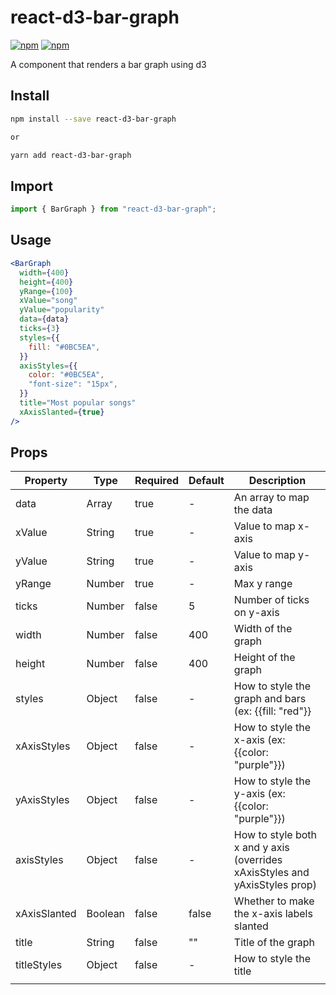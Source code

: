 # react-d3-bar-graph 
[![npm](https://img.shields.io/npm/v/react-d3-bar-graph.svg?color=blue&logo=npm)](https://www.npmjs.com/package/react-d3-bar-graph) [![npm](https://img.shields.io/npm/dt/react-d3-bar-graph.svg?color=blue&logo=npm)](https://www.npmjs.com/package/react-d3-bar-graph) 

A component that renders a bar graph using d3

## Install

```bash
npm install --save react-d3-bar-graph

or

yarn add react-d3-bar-graph
```

## Import

```jsx
import { BarGraph } from "react-d3-bar-graph";
```

## Usage

```jsx
<BarGraph
  width={400}
  height={400}
  yRange={100}
  xValue="song"
  yValue="popularity"
  data={data}
  ticks={3}
  styles={{
    fill: "#0BC5EA",
  }}
  axisStyles={{
    color: "#0BC5EA",
    "font-size": "15px",
  }}
  title="Most popular songs"
  xAxisSlanted={true}
/>
```

## Props

| Property     | Type    | Required | Default | Description                                                                 |
| ------------ | ------- | -------- | ------- | --------------------------------------------------------------------------- |
| data         | Array   | true     | -       | An array to map the data                                                    |
| xValue       | String  | true     | -       | Value to map x-axis                                                         |
| yValue       | String  | true     | -       | Value to map y-axis                                                         |
| yRange       | Number  | true     | -       | Max y range                                                                 |
| ticks        | Number  | false    | 5       | Number of ticks on y-axis                                                   |
| width        | Number  | false    | 400     | Width of the graph                                                          |
| height       | Number  | false    | 400     | Height of the graph                                                         |
| styles       | Object  | false    | -       | How to style the graph and bars (ex: {{fill: "red"}}                        |
| xAxisStyles  | Object  | false    | -       | How to style the x-axis (ex: {{color: "purple"}})                           |
| yAxisStyles  | Object  | false    | -       | How to style the y-axis (ex: {{color: "purple"}})                           |
| axisStyles   | Object  | false    | -       | How to style both x and y axis (overrides xAxisStyles and yAxisStyles prop) |
| xAxisSlanted | Boolean | false    | false   | Whether to make the x-axis labels slanted                                   |
| title        | String  | false    | ""      | Title of the graph                                                          |
| titleStyles  | Object  | false    | -       | How to style the title                                                      |
|              |         |          |         |                                                                             |
